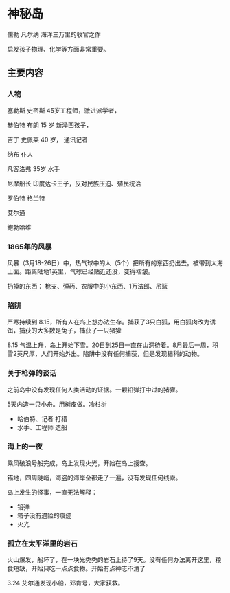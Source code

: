 # 神秘岛

儒勒 凡尔纳 海洋三万里的收官之作

启发孩子物理、化学等方面非常重要。

## 主要内容

### 人物

塞勒斯 史密斯 45岁工程师，激进派学者，

赫伯特 布朗  15 岁 新泽西孩子，

吉丁 史佩莱 40 岁， 通讯记者

纳布 仆人

凡客洛弗 35岁 水手

尼摩船长 印度达卡王子，反对民族压迫、殖民统治

罗伯特 格兰特 

艾尔通 

鲍勃哈维

### 1865年的风暴

风暴（3月18-26日）中，热气球中的人（5个）把所有的东西扔出去。被带到大海上面。距离陆地1英里，气球已经贴近还没，变得褶皱。

扔掉的东西： 枪支、弹药、衣服中的小东西、1万法郎、吊篮

### 陷阱

严寒持续到 8.15，所有人在岛上想办法生存。捕获了3只白狐，用白狐肉改为诱饵，捕获的大多数是兔子，捕获了一只猪獾

8.15 气温上升，岛上开始下雪。20日到25日一直在山洞待着。8月最后一周，积雪2英尺厚，人们开始外出。陷阱中没有任何捕获，但是发现猫科的动物。

### 关于枪弹的谈话

之前岛中没有发现任何人类活动的证据。一颗铅弹打中过的猪獾。

5天内造一只小舟。用树皮做。冷杉树

- 哈伯特、记者 打猎
- 水手、工程师 造船

### 海上的一夜

乘风破浪号船完成，岛上发现火光，开始在岛上搜查。

锚地，四周陡峭，海盗的海岸全都走了一遍，没有发现任何线索。

岛上发生的怪事，一直无法解释：
- 铅弹
- 箱子没有遇险的痕迹
- 火光

### 孤立在太平洋里的岩石

火山爆发，船坏了，在一块光秃秃的岩石上待了9天。没有任何办法离开这里，粮食短缺，开始只吃一点点食物。开始有点神志不清了

3.24 艾尔通发现小船，邓肯号，大家获救。


